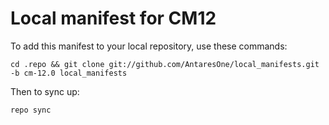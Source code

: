 Local manifest for CM12
==============

To add this manifest to your local repository, use these commands:

    cd .repo && git clone git://github.com/AntaresOne/local_manifests.git -b cm-12.0 local_manifests
    
Then to sync up:

    repo sync
